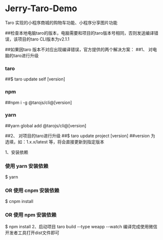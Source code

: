 # Jerry-Taro-Demo
Taro 实现的小程序商城的购物车功能、小程序分享图片功能
 
##检查本地电脑taro的版本，电脑需要和项目的taro版本号相同，否则发送编译错误，该项目的taro CLI版本为v2.1.1


##如果因taro 版本不对应出现编译错误，官方提供的两个解决方案：
##1、	对电脑的taro进行升级
### taro
##$ taro update self [version]
### npm
##npm i -g @tarojs/cli@[version]
### yarn
##yarn global add @tarojs/cli@[version]

##2、	对项目的taro进行升级
##$ taro update project [version]
##version 为选填，如：1.x.x/latest 等，将会直接更新到指定版本

1、安装依赖
### 使用 yarn 安装依赖
$ yarn
### OR 使用 cnpm 安装依赖
$ cnpm install
### OR 使用 npm 安装依赖
$ npm install
   2、启动项目
taro build --type weapp --watch
编译完成使用微信开发者工具打开dist文件即可
